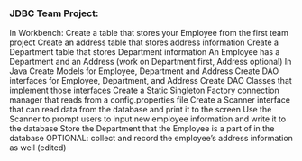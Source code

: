 ### JDBC Team Project:
   In Workbench:
      Create a table that stores your Employee from the first team project
      Create an address table that stores address information
      Create a Department table that stores Department information
      An Employee has a Department and an Address (work on Department first, Address optional)
   In Java
      Create Models for Employee, Department and Address
      Create DAO interfaces for Employee, Department, and Address
      Create DAO Classes that implement those interfaces
      Create a Static Singleton Factory connection manager that reads from a config.properties file
      Create a Scanner interface that can read data from the database and print it to the screen
      Use the Scanner to prompt users to input new employee information and write it to the database
      Store the Department that the Employee is a part of in the database
      OPTIONAL: collect and record the employee’s address information as well (edited) 
